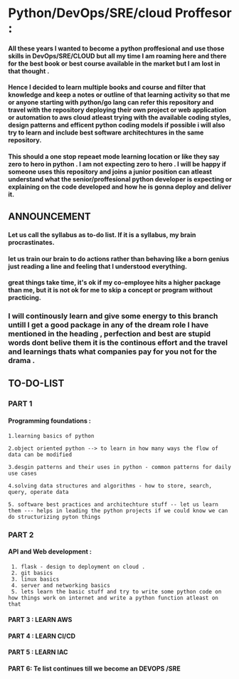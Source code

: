 
# Python/DevOps/SRE/cloud  Proffesor :


#### All these years I wanted to become a python proffesional and use those skills in DevOps/SRE/CLOUD but all my time I am roaming here and there for the best book or best course available in the market but I am lost in that thought . 


#### Hence I decided to learn multiple books and course and filter that knowledge and keep a notes or outline of that learning activity so that me or anyone starting with python/go lang can refer this repository and travel with the repository deploying their own project or web application or automation to aws cloud atleast trying with the available coding styles, design patterns and efficent python coding models if possible i will also try to learn and include best software architechtures in the same repository. 

#### This should a one stop repeaet mode learning location  or like they say zero to hero in python . I am not expecting zero to hero . I will be happy if someone uses this repository and joins a junior position can atleast understand what the senior/proffesional python developer is expecting or explaining on the code developed and how he is gonna deploy and deliver it.






## ANNOUNCEMENT 
####  Let us call the syllabus as to-do list. If it is a syllabus, my brain procrastinates. 
#### let us train our brain to do actions rather than behaving like a born genius just reading a line and feeling that I understood everything.
#### great things take time, it's ok if my co-employee hits a higher package than me, but it is not ok for me to skip a concept or program without practicing. 
###  I will continously learn and give some energy to this branch untill I get a good package in any of the dream role I have mentioned in the heading , perfection and best are stupid words dont belive them it is the continous effort and the travel and learnings thats what companies pay for you not for the drama . 

## TO-DO-LIST

### PART 1 

 #### Programming foundations :

    1.learning basics of python

    2.object oriented python --> to learn in how many ways the flow of data can be modified

    3.desgin patterns and their uses in python - common patterns for daily use cases
 
    4.solving data structures and algorithms - how to store, search, query, operate data 
     
    5. software best practices and architechture stuff -- let us learn them --- helps in leading the python projects if we could know we can do structurizing pyton things

### PART 2 
 #### API and Web development : 


     1. flask - design to deployment on cloud . 
     2. git basics
     3. linux basics
     4. server and networking basics 
     5. lets learn the basic stuff and try to write some python code on how things work on internet and write a python function atleast on that 

#### PART 3 : LEARN AWS 

#### PART 4 : LEARN CI/CD

#### PART 5 : LEARN IAC

#### PART 6:  Te list continues till we become an DEVOPS /SRE 
